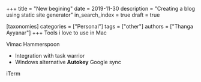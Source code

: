 
+++
title = "New begining"
date = 2019-11-30
description = "Creating a blog using static site generator"
in_search_index = true
draft = true

[taxonomies]
categories = ["Personal"]
tags = ["other"]
authors = ["Thanga Ayyanar"]
+++
Tools i love to use in Mac

Vimac
Hammerspoon
- Integration with task warrior
- Windows alternative **Autokey**
Google sync

iTerm

